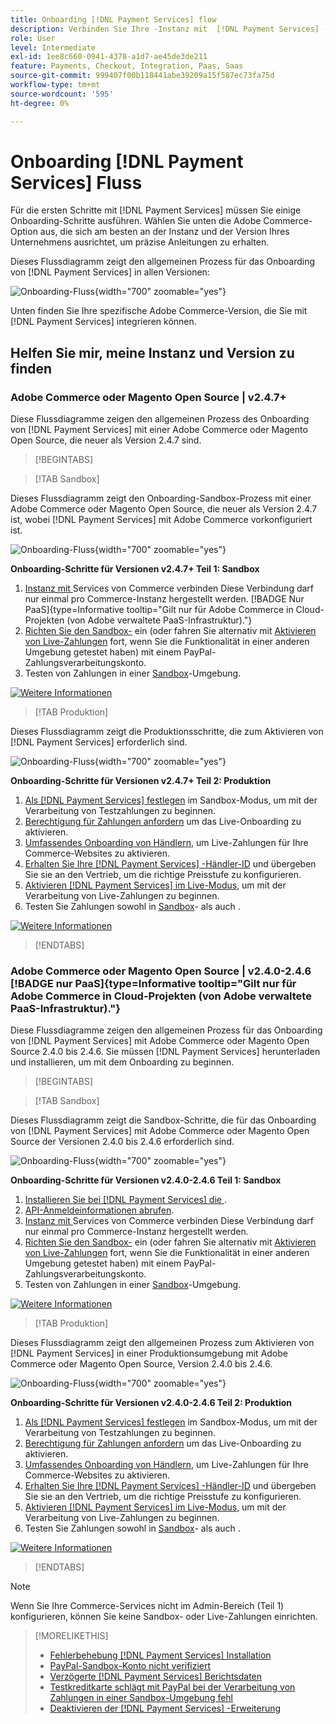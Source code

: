 ```yaml
---
title: Onboarding [!DNL Payment Services] flow
description: Verbinden Sie Ihre -Instanz mit  [!DNL Payment Services] -Funktionalität, indem Sie einige Onboarding-Schritte ausführen.
role: User
level: Intermediate
exl-id: 1ee8c660-0941-4378-a1d7-ae45de3de211
feature: Payments, Checkout, Integration, Paas, Saas
source-git-commit: 999407f00b118441abe39209a15f587ec73fa75d
workflow-type: tm+mt
source-wordcount: '595'
ht-degree: 0%

---
```


# Onboarding [!DNL Payment Services] Fluss

Für die ersten Schritte mit [!DNL Payment Services] müssen Sie einige Onboarding-Schritte ausführen. Wählen Sie unten die Adobe Commerce-Option aus, die sich am besten an der Instanz und der Version Ihres Unternehmens ausrichtet, um präzise Anleitungen zu erhalten.

Dieses Flussdiagramm zeigt den allgemeinen Prozess für das Onboarding von [!DNL Payment Services] in allen Versionen:

![Onboarding-Fluss](assets/flow-payment-services.png){width="700" zoomable="yes"}

Unten finden Sie Ihre spezifische Adobe Commerce-Version, die Sie mit [!DNL Payment Services] integrieren können.

## Helfen Sie mir, meine Instanz und Version zu finden

### Adobe Commerce oder Magento Open Source | v2.4.7+

Diese Flussdiagramme zeigen den allgemeinen Prozess des Onboarding von [!DNL Payment Services] mit einer Adobe Commerce oder Magento Open Source, die neuer als Version 2.4.7 sind.

>[!BEGINTABS]

>[!TAB Sandbox]

Dieses Flussdiagramm zeigt den Onboarding-Sandbox-Prozess mit einer Adobe Commerce oder Magento Open Source, die neuer als Version 2.4.7 ist, wobei [!DNL Payment Services] mit Adobe Commerce vorkonfiguriert ist.

![Onboarding-Fluss](assets/flow-sandbox-configuration-onboarding-2.4.7.png){width="700" zoomable="yes"}

**Onboarding-Schritte für Versionen v2.4.7+ Teil 1: Sandbox**

1. [Instanz mit ](connect.md#configure-commerce-services) Services von Commerce verbinden Diese Verbindung darf nur einmal pro Commerce-Instanz hergestellt werden. [!BADGE Nur PaaS]{type=Informative tooltip="Gilt nur für Adobe Commerce in Cloud-Projekten (von Adobe verwaltete PaaS-Infrastruktur)."}
1. [Richten Sie den Sandbox-](sandbox.md#enable-sandbox-testing) ein (oder fahren Sie alternativ mit [Aktivieren von Live-Zahlungen](sandbox.md#enable-live-payments) fort, wenn Sie die Funktionalität in einer anderen Umgebung getestet haben) mit einem PayPal-Zahlungsverarbeitungskonto.
1. Testen von Zahlungen in einer [Sandbox](sandbox.md#test-in-sandbox-environment)-Umgebung.

[![Weitere Informationen](assets/learn-more-button.svg)](https://helpx.adobe.com/legal/product-descriptions/payment-services-for-Adobe-Commerce-and-Magento-Open-Source-On-demand-Services.html)

>[!TAB Produktion]

Dieses Flussdiagramm zeigt die Produktionsschritte, die zum Aktivieren von [!DNL Payment Services] erforderlich sind.

![Onboarding-Fluss](assets/flow-production-payment-services.png){width="700" zoomable="yes"}

**Onboarding-Schritte für Versionen v2.4.7+ Teil 2: Produktion**

1. [Als  [!DNL Payment Services]  festlegen](production.md#set-payment-services-as-payment-method) im Sandbox-Modus, um mit der Verarbeitung von Testzahlungen zu beginnen.
1. [Berechtigung für Zahlungen anfordern](production.md#request-payments-entitlement-from-adobe) um das Live-Onboarding zu aktivieren.
1. [Umfassendes Onboarding von Händlern](production.md#complete-merchant-onboarding), um Live-Zahlungen für Ihre Commerce-Websites zu aktivieren.
1. [Erhalten Sie Ihre  [!DNL Payment Services] -Händler-ID](production.md#configure-pricing-tier) und übergeben Sie sie an den Vertrieb, um die richtige Preisstufe zu konfigurieren.
1. [Aktivieren [!DNL Payment Services] im Live-Modus](production.md#enable-live-payments), um mit der Verarbeitung von Live-Zahlungen zu beginnen.
1. Testen Sie Zahlungen sowohl in [Sandbox](sandbox.md#test-in-sandbox-environment)- als auch [](production.md#test-in-production).

[![Weitere Informationen](assets/learn-more-button.svg)](production.md)

>[!ENDTABS]

### Adobe Commerce oder Magento Open Source | v2.4.0-2.4.6 [!BADGE nur PaaS]{type=Informative tooltip="Gilt nur für Adobe Commerce in Cloud-Projekten (von Adobe verwaltete PaaS-Infrastruktur)."}

Diese Flussdiagramme zeigen den allgemeinen Prozess für das Onboarding von [!DNL Payment Services] mit Adobe Commerce oder Magento Open Source 2.4.0 bis 2.4.6. Sie müssen [!DNL Payment Services] herunterladen und installieren, um mit dem Onboarding zu beginnen.

>[!BEGINTABS]

>[!TAB Sandbox]

Dieses Flussdiagramm zeigt die Sandbox-Schritte, die für das Onboarding von [!DNL Payment Services] mit Adobe Commerce oder Magento Open Source der Versionen 2.4.0 bis 2.4.6 erforderlich sind.

![Onboarding-Fluss](assets/flow-sandbox-installation-configuration-onboarding-2.4.0.png){width="700" zoomable="yes"}

**Onboarding-Schritte für Versionen v2.4.0-2.4.6 Teil 1: Sandbox**

1. [Installieren Sie bei  [!DNL Payment Services]  die ](install.md#get-payment-services).
1. [API-Anmeldeinformationen abrufen](connect.md#obtain-api-credentials).
1. [Instanz mit ](connect.md#configure-commerce-services) Services von Commerce verbinden Diese Verbindung darf nur einmal pro Commerce-Instanz hergestellt werden.
1. [Richten Sie den Sandbox-](sandbox.md#enable-sandbox-testing) ein (oder fahren Sie alternativ mit [Aktivieren von Live-Zahlungen](sandbox.md#enable-live-payments) fort, wenn Sie die Funktionalität in einer anderen Umgebung getestet haben) mit einem PayPal-Zahlungsverarbeitungskonto.
1. Testen von Zahlungen in einer [Sandbox](sandbox.md#test-in-sandbox-environment)-Umgebung.

[![Weitere Informationen](assets/learn-more-button.svg)](https://helpx.adobe.com/legal/product-descriptions/payment-services-for-Adobe-Commerce-and-Magento-Open-Source-On-demand-Services.html)

>[!TAB Produktion]

Dieses Flussdiagramm zeigt den allgemeinen Prozess zum Aktivieren von [!DNL Payment Services] in einer Produktionsumgebung mit Adobe Commerce oder Magento Open Source, Version 2.4.0 bis 2.4.6.

![Onboarding-Fluss](assets/flow-production-payment-services.png){width="700" zoomable="yes"}

**Onboarding-Schritte für Versionen v2.4.0-2.4.6 Teil 2: Produktion**

1. [Als  [!DNL Payment Services]  festlegen](production.md#set-payment-services-as-payment-method) im Sandbox-Modus, um mit der Verarbeitung von Testzahlungen zu beginnen.
1. [Berechtigung für Zahlungen anfordern](production.md#request-payments-entitlement-from-adobe) um das Live-Onboarding zu aktivieren.
1. [Umfassendes Onboarding von Händlern](production.md#complete-merchant-onboarding), um Live-Zahlungen für Ihre Commerce-Websites zu aktivieren.
1. [Erhalten Sie Ihre  [!DNL Payment Services] -Händler-ID](production.md#configure-pricing-tier) und übergeben Sie sie an den Vertrieb, um die richtige Preisstufe zu konfigurieren.
1. [Aktivieren [!DNL Payment Services] im Live-Modus](production.md#enable-live-payments), um mit der Verarbeitung von Live-Zahlungen zu beginnen.
1. Testen Sie Zahlungen sowohl in [Sandbox](sandbox.md#test-in-sandbox-environment)- als auch [](production.md#test-in-production).

[![Weitere Informationen](assets/learn-more-button.svg)](onboard.md)

>[!ENDTABS]

>[!NOTE]
>
>Wenn Sie Ihre Commerce-Services nicht im Admin-Bereich (Teil 1) konfigurieren, können Sie keine Sandbox- oder Live-Zahlungen einrichten.

>[!MORELIKETHIS]
>
> * [Fehlerbehebung [!DNL Payment Services] Installation](https://experienceleague.adobe.com/docs/commerce-knowledge-base/kb/troubleshooting/payments/payservices-install.html?lang=en)
> * [PayPal-Sandbox-Konto nicht verifiziert](https://experienceleague.adobe.com/docs/commerce-knowledge-base/kb/troubleshooting/payments/payservices-paypal-acct.html)
> * [Verzögerte [!DNL Payment Services] Berichtsdaten](https://experienceleague.adobe.com/docs/commerce-knowledge-base/kb/troubleshooting/payments/payservices-report-info-delayed.html)
> * [Testkreditkarte schlägt mit PayPal bei der Verarbeitung von Zahlungen in einer Sandbox-Umgebung fehl](https://experienceleague.adobe.com/docs/commerce-knowledge-base/kb/troubleshooting/payments/payservices-cc-sandbox-failure.html?lang=en)
> * [Deaktivieren der  [!DNL Payment Services] -Erweiterung](https://experienceleague.adobe.com/en/docs/commerce-on-cloud/user-guide/configure-store/extensions#manage-extensions-1)